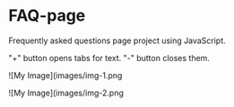 # FAQ-page

Frequently asked questions page project using JavaScript.<br/>

"+" button opens tabs for text. "-" button closes them.<br/>

![My Image](images/img-1.png

![My Image](images/img-2.png

